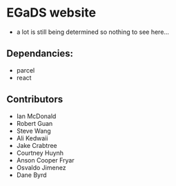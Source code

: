 # EGaDS website
- a lot is still being determined so nothing to see here...

## Dependancies:
- parcel
- react

## Contributors
- Ian McDonald
- Robert Guan
- Steve Wang
- Ali Kedwaii
- Jake Crabtree
- Courtney Huynh
- Anson Cooper Fryar
- Osvaldo Jimenez
- Dane Byrd

